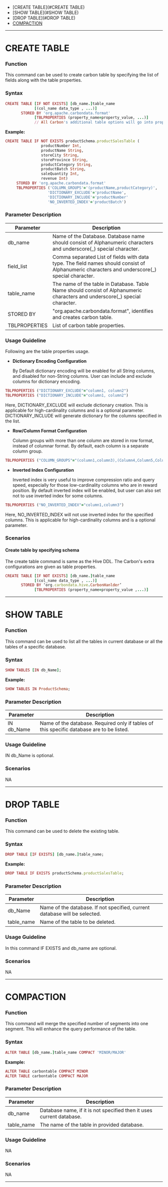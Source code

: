 
* [CREATE TABLE](#CREATE TABLE)
* [SHOW TABLE](#SHOW TABLE)
* [DROP TABLE](#DROP TABLE)
* [COMPACTION](#COMPACTION)

***


# CREATE TABLE
### Function
This command can be used to create carbon table by specifying the list of fields along with the table properties.

### Syntax

  ```ruby
  CREATE TABLE [IF NOT EXISTS] [db_name.]table_name 
               [(col_name data_type , ...)]               
         STORED BY 'org.apache.carbondata.format'
               [TBLPROPERTIES (property_name=property_value, ...)]
               // All Carbon's additional table options will go into properties
  ```
     
**Example:**

  ```ruby
  CREATE TABLE IF NOT EXISTS productSchema.productSalesTable (
                  productNumber Int,
                  productName String, 
                  storeCity String, 
                  storeProvince String, 
                  productCategory String, 
                  productBatch String,
                  saleQuantity Int,
                  revenue Int)       
       STORED BY 'org.apache.carbondata.format' 
       TBLPROPERTIES ('COLUMN_GROUPS'='(productName,productCategory)',
                     'DICTIONARY_EXCLUDE'='productName',
                     'DICTIONARY_INCLUDE'='productNumber'
                     'NO_INVERTED_INDEX'='productBatch')
  ```

### Parameter Description

| Parameter | Description |
| ------------- | -----|
| db_name | Name of the Database. Database name should consist of Alphanumeric characters and underscore(_) special character. |
| field_list | Comma separated List of fields with data type. The field names should consist of Alphanumeric characters and underscore(_) special character.|
|table_name | The name of the table in Database. Table Name should consist of Alphanumeric characters and underscore(_) special character. |
| STORED BY | "org.apache.carbondata.format", identifies and creates carbon table. |
| TBLPROPERTIES | List of carbon table properties. |

### Usage Guideline
Following are the table properties usage.

 - **Dictionary Encoding Configuration**

   By Default dictionary encoding will be enabled for all String columns, and disabled for non-String columns. User can include and exclude columns for dictionary encoding.

  ```ruby
  TBLPROPERTIES ("DICTIONARY_EXCLUDE"="column1, column2") 
  TBLPROPERTIES ("DICTIONARY_INCLUDE"="column1, column2") 
  ```
Here, DICTIONARY_EXCLUDE will exclude dictionary creation. This is applicable for high-cardinality columns and is a optional parameter. DICTIONARY_INCLUDE will generate dictionary for the columns specified in the list.

 - **Row/Column Format Configuration**

   Column groups with more than one column are stored in row format, instead of columnar format. By default, each column is a separate column group.

  ```ruby
  TBLPROPERTIES ("COLUMN_GROUPS"="(column1,column3),(Column4,Column5,Column6)") 
  ```
 - **Inverted Index Configuration**

   Inverted index is very useful to improve compression ratio and query speed, especially for those low-cardinality columns who are in reward position.
   By default inverted index will be enabled, but user can also set not to use inverted index for some columns.

  ```ruby
  TBLPROPERTIES ("NO_INVERTED_INDEX"="column1,column3")
  ```
Here, NO_INVERTED_INDEX will not use inverted index for the specified columns. This is applicable for high-cardinality columns and is a optional parameter.
### Scenarios
#### Create table by specifying schema

 The create table command is same as the Hive DDL. The Carbon's extra configurations are given as table properties.

  ```ruby
  CREATE TABLE [IF NOT EXISTS] [db_name.]table_name
               [(col_name data_type , ...)]
         STORED BY ‘org.carbondata.hive.CarbonHanlder’
               [TBLPROPERTIES (property_name=property_value ,...)]             
  ```
***

# SHOW TABLE
### Function
This command can be used to list all the tables in current database or all the tables of a specific database.

### Syntax

  ```ruby
  SHOW TABLES [IN db_Name];
  ```

**Example:**

  ```ruby
  SHOW TABLES IN ProductSchema;
  ```

### Parameter Description
| Parameter | Description |
|-----------|-------------|
| IN db_Name | Name of the database. Required only if tables of this specific database are to be listed. |

### Usage Guideline
IN db_Name is optional.

### Scenarios
NA

***

# DROP TABLE
### Function
This command can be used to delete the existing table.

### Syntax

  ```ruby
  DROP TABLE [IF EXISTS] [db_name.]table_name;
  ```

**Example:**

  ```ruby
  DROP TABLE IF EXISTS productSchema.productSalesTable;
  ```

### Parameter Description
| Parameter | Description |
|-----------|-------------|
| db_Name | Name of the database. If not specified, current database will be selected. |
| table_name | Name of the table to be deleted. |

### Usage Guideline
In this command IF EXISTS and db_name are optional.

### Scenarios
NA

***

# COMPACTION
### Function
 This command will merge the specified number of segments into one segment. This will enhance the query performance of the table.

### Syntax

  ```ruby
  ALTER TABLE [db_name.]table_name COMPACT 'MINOR/MAJOR'
  ```

**Example:**

  ```ruby
  ALTER TABLE carbontable COMPACT MINOR
  ALTER TABLE carbontable COMPACT MAJOR
  ```

### Parameter Description

| Parameter | Description |
| ------------- | -----|
| db_name | Database name, if it is not specified then it uses current database. |
| table_name | The name of the table in provided database.|
 

### Usage Guideline
NA

### Scenarios
NA

***